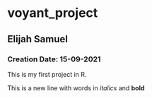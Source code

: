 # voyant_project
## Elijah Samuel
### Creation Date: 15-09-2021

This is my first project in R.

This is a new line with words in *italics* and **bold**
